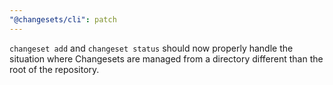 ```yaml
---
"@changesets/cli": patch
---
```


`changeset add` and `changeset status` should now properly handle the situation where Changesets are managed from a directory different than the root of the repository.
